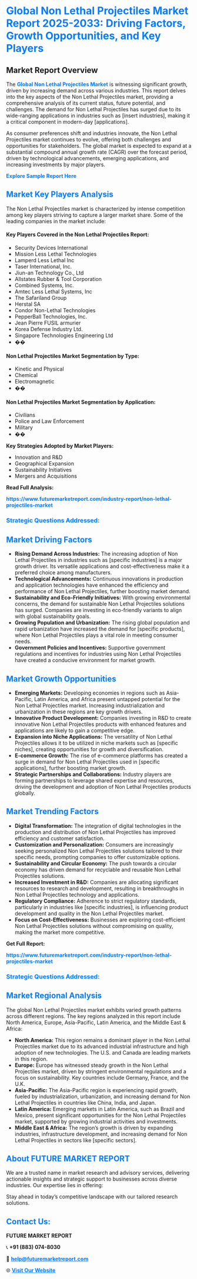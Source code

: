 <h1 style="color: #007BFF;">Global Non Lethal Projectiles Market Report 2025-2033: Driving Factors, Growth Opportunities, and Key Players</h1>

<section id="overview">
<h2>Market Report Overview</h2>
<p>The <a href="https://www.futuremarketreport.com/industry-report/non-lethal-projectiles-market" style="color: #007BFF; text-decoration: none;"><strong>Global Non Lethal Projectiles Market</strong></a> is witnessing significant growth, driven by increasing demand across various industries. This report delves into the key aspects of the Non Lethal Projectiles market, providing a comprehensive analysis of its current status, future potential, and challenges. The demand for Non Lethal Projectiles has surged due to its wide-ranging applications in industries such as [insert industries], making it a critical component in modern-day [applications].</p>
<p>As consumer preferences shift and industries innovate, the Non Lethal Projectiles market continues to evolve, offering both challenges and opportunities for stakeholders. The global market is expected to expand at a substantial compound annual growth rate (CAGR) over the forecast period, driven by technological advancements, emerging applications, and increasing investments by major players.</p>
</section>

<section id="overview">
<p><a href="https://www.futuremarketreport.com/request-sample/reportId=118239" style="color: #007BFF; text-decoration: none;"><strong>Explore Sample Report Here</strong></a></p>
</section>

<section id="key-players">
<h2 style="color: #007BFF;">Market Key Players Analysis</h2>
<p>The Non Lethal Projectiles market is characterized by intense competition among key players striving to capture a larger market share. Some of the leading companies in the market include:</p>
<h4>Key Players Covered in the Non Lethal Projectiles Report:</h4>
<ul><li>Security Devices International</li><li>Mission Less Lethal Technologies</li><li>Lamperd Less Lethal Inc</li><li>Taser International, Inc.</li><li>Jiun-an Technology Co., Ltd</li><li>Allstates Rubber &amp; Tool Corporation</li><li>Combined Systems, Inc.</li><li>Amtec Less Lethal Systems, Inc</li><li>The Safariland Group</li><li>Herstal SA</li><li>Condor Non-Lethal Technologies</li><li>PepperBall Technologies, Inc.</li><li>Jean Pierre FUSIL armurier</li><li>Korea Defense Industry Ltd.</li><li>Singapore Technologies Engineering Ltd</li><li>��</li></ul>
<h4>Non Lethal Projectiles Market Segmentation by Type:</h4>
<ul><li>Kinetic and Physical</li><li>Chemical</li><li>Electromagnetic</li><li>��</li></ul>

<h4>Non Lethal Projectiles Market Segmentation by Application:</h4>
<ul><li>Civilians</li><li>Police and Law Enforcement</li><li>Military</li><li>��</li></ul>
<p><strong>Key Strategies Adopted by Market Players:</strong></p>
<ul>
<li>Innovation and R&D</li>
<li>Geographical Expansion</li>
<li>Sustainability Initiatives</li>
<li>Mergers and Acquisitions</li>
</ul>
</section>

<section>
<p><strong>Read Full Analysis: </strong></p><a href="https://www.futuremarketreport.com/industry-report/non-lethal-projectiles-market" style="color: #007BFF; text-decoration: none;"><strong>https://www.futuremarketreport.com/industry-report/non-lethal-projectiles-market</strong></a>
<h3 style="color: #007BFF;">Strategic Questions Addressed:</h3>
</section>

<section id="driving-factors">
<h2 style="color: #007BFF;">Market Driving Factors</h2>
<ul>
<li><strong>Rising Demand Across Industries:</strong> The increasing adoption of Non Lethal Projectiles in industries such as [specific industries] is a major growth driver. Its versatile applications and cost-effectiveness make it a preferred choice among manufacturers.</li>
<li><strong>Technological Advancements:</strong> Continuous innovations in production and application technologies have enhanced the efficiency and performance of Non Lethal Projectiles, further boosting market demand.</li>
<li><strong>Sustainability and Eco-Friendly Initiatives:</strong> With growing environmental concerns, the demand for sustainable Non Lethal Projectiles solutions has surged. Companies are investing in eco-friendly variants to align with global sustainability goals.</li>
<li><strong>Growing Population and Urbanization:</strong> The rising global population and rapid urbanization have increased the demand for [specific products], where Non Lethal Projectiles plays a vital role in meeting consumer needs.</li>
<li><strong>Government Policies and Incentives:</strong> Supportive government regulations and incentives for industries using Non Lethal Projectiles have created a conducive environment for market growth.</li>
</ul>
</section>

<section id="growth-opportunities">
<h2 style="color: #007BFF;">Market Growth Opportunities</h2>
<ul>
<li><strong>Emerging Markets:</strong> Developing economies in regions such as Asia-Pacific, Latin America, and Africa present untapped potential for the Non Lethal Projectiles market. Increasing industrialization and urbanization in these regions are key growth drivers.</li>
<li><strong>Innovative Product Development:</strong> Companies investing in R&D to create innovative Non Lethal Projectiles products with enhanced features and applications are likely to gain a competitive edge.</li>
<li><strong>Expansion into Niche Applications:</strong> The versatility of Non Lethal Projectiles allows it to be utilized in niche markets such as [specific niches], creating opportunities for growth and diversification.</li>
<li><strong>E-commerce Growth:</strong> The rise of e-commerce platforms has created a surge in demand for Non Lethal Projectiles used in [specific applications], further boosting market growth.</li>
<li><strong>Strategic Partnerships and Collaborations:</strong> Industry players are forming partnerships to leverage shared expertise and resources, driving the development and adoption of Non Lethal Projectiles products globally.</li>
</ul>
</section>

<section id="trending-factors">
<h2 style="color: #007BFF;">Market Trending Factors</h2>
<ul>
<li><strong>Digital Transformation:</strong> The integration of digital technologies in the production and distribution of Non Lethal Projectiles has improved efficiency and customer satisfaction.</li>
<li><strong>Customization and Personalization:</strong> Consumers are increasingly seeking personalized Non Lethal Projectiles solutions tailored to their specific needs, prompting companies to offer customizable options.</li>
<li><strong>Sustainability and Circular Economy:</strong> The push towards a circular economy has driven demand for recyclable and reusable Non Lethal Projectiles solutions.</li>
<li><strong>Increased Investment in R&D:</strong> Companies are allocating significant resources to research and development, resulting in breakthroughs in Non Lethal Projectiles technology and applications.</li>
<li><strong>Regulatory Compliance:</strong> Adherence to strict regulatory standards, particularly in industries like [specific industries], is influencing product development and quality in the Non Lethal Projectiles market.</li>
<li><strong>Focus on Cost-Effectiveness:</strong> Businesses are exploring cost-efficient Non Lethal Projectiles solutions without compromising on quality, making the market more competitive.</li>
</ul>
</section>

<section>
<p><strong>Get Full Report: </strong></p><a href="https://www.futuremarketreport.com/industry-report/non-lethal-projectiles-market" style="color: #007BFF; text-decoration: none;"><strong>https://www.futuremarketreport.com/industry-report/non-lethal-projectiles-market</strong></a>
<h3 style="color: #007BFF;">Strategic Questions Addressed:</h3>
</section>


<section id="regional-analysis">
<h2 style="color: #007BFF;">Market Regional Analysis</h2>
<p>The global Non Lethal Projectiles market exhibits varied growth patterns across different regions. The key regions analyzed in this report include North America, Europe, Asia-Pacific, Latin America, and the Middle East & Africa:</p>
<ul>
<li><strong>North America:</strong> This region remains a dominant player in the Non Lethal Projectiles market due to its advanced industrial infrastructure and high adoption of new technologies. The U.S. and Canada are leading markets in this region.</li>
<li><strong>Europe:</strong> Europe has witnessed steady growth in the Non Lethal Projectiles market, driven by stringent environmental regulations and a focus on sustainability. Key countries include Germany, France, and the U.K.</li>
<li><strong>Asia-Pacific:</strong> The Asia-Pacific region is experiencing rapid growth, fueled by industrialization, urbanization, and increasing demand for Non Lethal Projectiles in countries like China, India, and Japan.</li>
<li><strong>Latin America:</strong> Emerging markets in Latin America, such as Brazil and Mexico, present significant opportunities for the Non Lethal Projectiles market, supported by growing industrial activities and investments.</li>
<li><strong>Middle East & Africa:</strong> The region’s growth is driven by expanding industries, infrastructure development, and increasing demand for Non Lethal Projectiles in sectors like [specific sectors].</li>
</ul>
</section>

<footer>
<h2 style="color: #007BFF;">About FUTURE MARKET REPORT</h2>
<p>We are a trusted name in market research and advisory services, delivering actionable insights and strategic support to businesses across diverse industries. Our expertise lies in offering:</p>

<p>Stay ahead in today’s competitive landscape with our tailored research solutions.</p>

<h2 style="color: #007BFF;">Contact Us:</h2>
<p><strong>FUTURE MARKET REPORT</strong></p>
<p>📞 <strong>+91 (883) 074-8030</strong></p>
<p>📧 <strong><a href="mailto:help@futuremarketreport.com" style="color: #007BFF;">help@futuremarketreport.com</a></strong></p>
<p>🌐 <strong><a href="https://www.futuremarketreport.com/" style="color: #007BFF;">Visit Our Website</a></strong></p>
</footer>